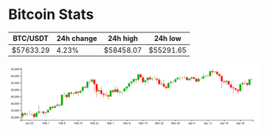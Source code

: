 # Bitcoin Stats

BTC/USDT|24h change|24h high|24h low|
|---|---|---|---|
|$57633.29|4.23%|$58458.07|$55291.65|

<img src="./chart.svg">
